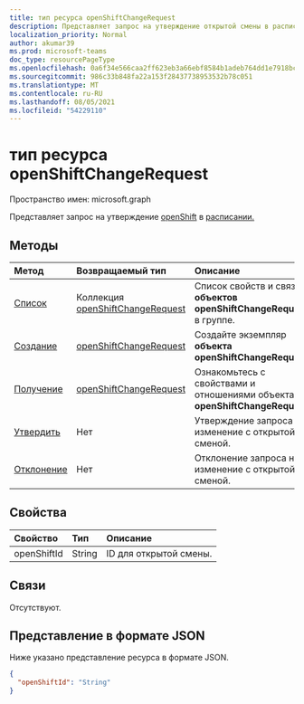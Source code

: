 ```yaml
---
title: тип ресурса openShiftChangeRequest
description: Представляет запрос на утверждение открытой смены в расписании.
localization_priority: Normal
author: akumar39
ms.prod: microsoft-teams
doc_type: resourcePageType
ms.openlocfilehash: 0a6f34e566caa2ff623eb3a66ebf8584b1adeb764dd1e7918bc34f1dbd8455a3
ms.sourcegitcommit: 986c33b848fa22a153f28437738953532b78c051
ms.translationtype: MT
ms.contentlocale: ru-RU
ms.lasthandoff: 08/05/2021
ms.locfileid: "54229110"
---
```

# <a name="openshiftchangerequest-resource-type"></a>тип ресурса openShiftChangeRequest

Пространство имен: microsoft.graph

Представляет запрос на утверждение [openShift](../resources/openshift.md) в [расписании.](../resources/schedule.md)

## <a name="methods"></a>Методы

| Метод       | Возвращаемый тип | Описание |
|:-------------|:------------|:------------|
| [Список](../api/openshiftchangerequest-list.md) | Коллекция [openShiftChangeRequest](openshiftchangerequest.md) | Список свойств и связей **объектов openShiftChangeRequest** в группе. |
| [Создание](../api/openshiftchangerequest-post.md) | [openShiftChangeRequest](openshiftchangerequest.md) | Создайте экземпляр **объекта openShiftChangeRequest.** |
| [Получение](../api/openshiftchangerequest-get.md) | [openShiftChangeRequest](openshiftchangerequest.md) | Ознакомьтесь с свойствами и отношениями объекта **openShiftChangeRequest.** |
|[Утвердить](../api/openshiftchangerequest-approve.md)|Нет|Утверждение запроса на изменение с открытой сменой.|
|[Отклонение](../api/openshiftchangerequest-decline.md)|Нет| Отклонение запроса на изменение с открытой сменой.|

## <a name="properties"></a>Свойства

| Свойство     | Тип        | Описание |
|:-------------|:------------|:------------|
|openShiftId|String| ID для открытой смены.|

## <a name="relationships"></a>Связи

Отсутствуют.

## <a name="json-representation"></a>Представление в формате JSON

Ниже указано представление ресурса в формате JSON.

<!-- {
  "blockType": "resource",
  "optionalProperties": [

  ],
  "@odata.type": "microsoft.graph.openShiftChangeRequest"
}-->

```json
{
  "openShiftId": "String"
}
```

<!-- uuid: 16cd6b66-4b1a-43a1-adaf-3a886856ed98
2019-02-04 14:57:30 UTC -->
<!-- {
  "type": "#page.annotation",
  "description": "openShiftChangeRequest resource",
  "keywords": "",
  "section": "documentation",
  "tocPath": ""
}-->

